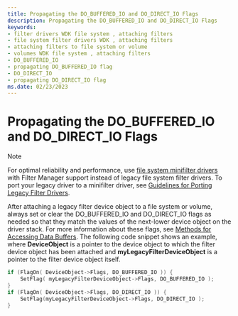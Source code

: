 ```yaml
---
title: Propagating the DO_BUFFERED_IO and DO_DIRECT_IO Flags
description: Propagating the DO_BUFFERED_IO and DO_DIRECT_IO Flags
keywords:
- filter drivers WDK file system , attaching filters
- file system filter drivers WDK , attaching filters
- attaching filters to file system or volume
- volumes WDK file system , attaching filters
- DO_BUFFERED_IO
- propagating DO_BUFFERED_IO flag
- DO_DIRECT_IO
- propagating DO_DIRECT_IO flag
ms.date: 02/23/2023
---
```


# Propagating the DO_BUFFERED_IO and DO_DIRECT_IO Flags

> [!NOTE]
> For optimal reliability and performance, use [file system minifilter drivers](./filter-manager-concepts.md) with Filter Manager support instead of legacy file system filter drivers. To port your legacy driver to a minifilter driver, see [Guidelines for Porting Legacy Filter Drivers](guidelines-for-porting-legacy-filter-drivers.md).

After attaching a legacy filter device object to a file system or volume, always set or clear the DO_BUFFERED_IO and DO_DIRECT_IO flags as needed so that they match the values of the next-lower device object on the driver stack. For more information about these flags, see [Methods for Accessing Data Buffers](../kernel/methods-for-accessing-data-buffers.md). The following code snippet shows an example, where **DeviceObject** is a pointer to the device object to which the filter device object has been attached and **myLegacyFilterDeviceObject** is a pointer to the filter device object itself.

```cpp
if (FlagOn( DeviceObject->Flags, DO_BUFFERED_IO )) {
    SetFlag( myLegacyFilterDeviceObject->Flags, DO_BUFFERED_IO );
}
if (FlagOn( DeviceObject->Flags, DO_DIRECT_IO )) {
    SetFlag(myLegacyFilterDeviceObject->Flags, DO_DIRECT_IO );
}
```
